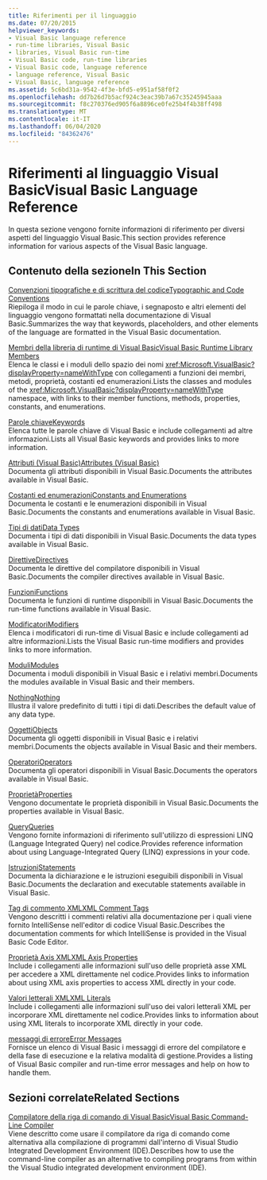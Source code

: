 ```yaml
---
title: Riferimenti per il linguaggio
ms.date: 07/20/2015
helpviewer_keywords:
- Visual Basic language reference
- run-time libraries, Visual Basic
- libraries, Visual Basic run-time
- Visual Basic code, run-time libraries
- Visual Basic code, language reference
- language reference, Visual Basic
- Visual Basic, language reference
ms.assetid: 5c6bd31a-9542-4f3e-bfd5-e951af58f0f2
ms.openlocfilehash: dd7b26d7b5acf924c3eac39b7a67c35245945aaa
ms.sourcegitcommit: f8c270376ed905f6a8896ce0fe25b4f4b38ff498
ms.translationtype: MT
ms.contentlocale: it-IT
ms.lasthandoff: 06/04/2020
ms.locfileid: "84362476"
---
```

# <a name="visual-basic-language-reference"></a><span data-ttu-id="4ffdc-102">Riferimenti al linguaggio Visual Basic</span><span class="sxs-lookup"><span data-stu-id="4ffdc-102">Visual Basic Language Reference</span></span>

<span data-ttu-id="4ffdc-103">In questa sezione vengono fornite informazioni di riferimento per diversi aspetti del linguaggio Visual Basic.</span><span class="sxs-lookup"><span data-stu-id="4ffdc-103">This section provides reference information for various aspects of the Visual Basic language.</span></span>  
  
## <a name="in-this-section"></a><span data-ttu-id="4ffdc-104">Contenuto della sezione</span><span class="sxs-lookup"><span data-stu-id="4ffdc-104">In This Section</span></span>  

 [<span data-ttu-id="4ffdc-105">Convenzioni tipografiche e di scrittura del codice</span><span class="sxs-lookup"><span data-stu-id="4ffdc-105">Typographic and Code Conventions</span></span>](typographic-and-code-conventions.md)  
 <span data-ttu-id="4ffdc-106">Riepiloga il modo in cui le parole chiave, i segnaposto e altri elementi del linguaggio vengono formattati nella documentazione di Visual Basic.</span><span class="sxs-lookup"><span data-stu-id="4ffdc-106">Summarizes the way that keywords, placeholders, and other elements of the language are formatted in the Visual Basic documentation.</span></span>  
  
 [<span data-ttu-id="4ffdc-107">Membri della libreria di runtime di Visual Basic</span><span class="sxs-lookup"><span data-stu-id="4ffdc-107">Visual Basic Runtime Library Members</span></span>](runtime-library-members.md)  
 <span data-ttu-id="4ffdc-108">Elenca le classi e i moduli dello spazio dei nomi <xref:Microsoft.VisualBasic?displayProperty=nameWithType> con collegamenti a funzioni dei membri, metodi, proprietà, costanti ed enumerazioni.</span><span class="sxs-lookup"><span data-stu-id="4ffdc-108">Lists the classes and modules of the <xref:Microsoft.VisualBasic?displayProperty=nameWithType> namespace, with links to their member functions, methods, properties, constants, and enumerations.</span></span>  
  
 [<span data-ttu-id="4ffdc-109">Parole chiave</span><span class="sxs-lookup"><span data-stu-id="4ffdc-109">Keywords</span></span>](keywords/index.md)  
 <span data-ttu-id="4ffdc-110">Elenca tutte le parole chiave di Visual Basic e include collegamenti ad altre informazioni.</span><span class="sxs-lookup"><span data-stu-id="4ffdc-110">Lists all Visual Basic keywords and provides links to more information.</span></span>  
  
 [<span data-ttu-id="4ffdc-111">Attributi (Visual Basic)</span><span class="sxs-lookup"><span data-stu-id="4ffdc-111">Attributes (Visual Basic)</span></span>](attributes.md)  
 <span data-ttu-id="4ffdc-112">Documenta gli attributi disponibili in Visual Basic.</span><span class="sxs-lookup"><span data-stu-id="4ffdc-112">Documents the attributes available in Visual Basic.</span></span>  
  
 [<span data-ttu-id="4ffdc-113">Costanti ed enumerazioni</span><span class="sxs-lookup"><span data-stu-id="4ffdc-113">Constants and Enumerations</span></span>](constants-and-enumerations.md)  
 <span data-ttu-id="4ffdc-114">Documenta le costanti e le enumerazioni disponibili in Visual Basic.</span><span class="sxs-lookup"><span data-stu-id="4ffdc-114">Documents the constants and enumerations available in Visual Basic.</span></span>  
  
 [<span data-ttu-id="4ffdc-115">Tipi di dati</span><span class="sxs-lookup"><span data-stu-id="4ffdc-115">Data Types</span></span>](data-types/index.md)  
 <span data-ttu-id="4ffdc-116">Documenta i tipi di dati disponibili in Visual Basic.</span><span class="sxs-lookup"><span data-stu-id="4ffdc-116">Documents the data types available in Visual Basic.</span></span>  
  
 [<span data-ttu-id="4ffdc-117">Direttive</span><span class="sxs-lookup"><span data-stu-id="4ffdc-117">Directives</span></span>](directives/index.md)  
 <span data-ttu-id="4ffdc-118">Documenta le direttive del compilatore disponibili in Visual Basic.</span><span class="sxs-lookup"><span data-stu-id="4ffdc-118">Documents the compiler directives available in Visual Basic.</span></span>  
  
 [<span data-ttu-id="4ffdc-119">Funzioni</span><span class="sxs-lookup"><span data-stu-id="4ffdc-119">Functions</span></span>](functions/index.md)  
 <span data-ttu-id="4ffdc-120">Documenta le funzioni di runtime disponibili in Visual Basic.</span><span class="sxs-lookup"><span data-stu-id="4ffdc-120">Documents the run-time functions available in Visual Basic.</span></span>  
  
 [<span data-ttu-id="4ffdc-121">Modificatori</span><span class="sxs-lookup"><span data-stu-id="4ffdc-121">Modifiers</span></span>](modifiers/index.md)  
 <span data-ttu-id="4ffdc-122">Elenca i modificatori di run-time di Visual Basic e include collegamenti ad altre informazioni.</span><span class="sxs-lookup"><span data-stu-id="4ffdc-122">Lists the Visual Basic run-time modifiers and provides links to more information.</span></span>  
  
 [<span data-ttu-id="4ffdc-123">Moduli</span><span class="sxs-lookup"><span data-stu-id="4ffdc-123">Modules</span></span>](modules.md)  
 <span data-ttu-id="4ffdc-124">Documenta i moduli disponibili in Visual Basic e i relativi membri.</span><span class="sxs-lookup"><span data-stu-id="4ffdc-124">Documents the modules available in Visual Basic and their members.</span></span>  
  
 [<span data-ttu-id="4ffdc-125">Nothing</span><span class="sxs-lookup"><span data-stu-id="4ffdc-125">Nothing</span></span>](nothing.md)  
 <span data-ttu-id="4ffdc-126">Illustra il valore predefinito di tutti i tipi di dati.</span><span class="sxs-lookup"><span data-stu-id="4ffdc-126">Describes the default value of any data type.</span></span>  
  
 [<span data-ttu-id="4ffdc-127">Oggetti</span><span class="sxs-lookup"><span data-stu-id="4ffdc-127">Objects</span></span>](objects/index.md)  
 <span data-ttu-id="4ffdc-128">Documenta gli oggetti disponibili in Visual Basic e i relativi membri.</span><span class="sxs-lookup"><span data-stu-id="4ffdc-128">Documents the objects available in Visual Basic and their members.</span></span>  
  
 [<span data-ttu-id="4ffdc-129">Operatori</span><span class="sxs-lookup"><span data-stu-id="4ffdc-129">Operators</span></span>](operators/index.md)  
 <span data-ttu-id="4ffdc-130">Documenta gli operatori disponibili in Visual Basic.</span><span class="sxs-lookup"><span data-stu-id="4ffdc-130">Documents the operators available in Visual Basic.</span></span>  
  
 [<span data-ttu-id="4ffdc-131">Proprietà</span><span class="sxs-lookup"><span data-stu-id="4ffdc-131">Properties</span></span>](properties.md)  
 <span data-ttu-id="4ffdc-132">Vengono documentate le proprietà disponibili in Visual Basic.</span><span class="sxs-lookup"><span data-stu-id="4ffdc-132">Documents the properties available in Visual Basic.</span></span>  
  
 [<span data-ttu-id="4ffdc-133">Query</span><span class="sxs-lookup"><span data-stu-id="4ffdc-133">Queries</span></span>](queries/index.md)  
 <span data-ttu-id="4ffdc-134">Vengono fornite informazioni di riferimento sull'utilizzo di espressioni LINQ (Language Integrated Query) nel codice.</span><span class="sxs-lookup"><span data-stu-id="4ffdc-134">Provides reference information about using Language-Integrated Query (LINQ) expressions in your code.</span></span>  
  
 [<span data-ttu-id="4ffdc-135">Istruzioni</span><span class="sxs-lookup"><span data-stu-id="4ffdc-135">Statements</span></span>](statements/index.md)  
 <span data-ttu-id="4ffdc-136">Documenta la dichiarazione e le istruzioni eseguibili disponibili in Visual Basic.</span><span class="sxs-lookup"><span data-stu-id="4ffdc-136">Documents the declaration and executable statements available in Visual Basic.</span></span>  
  
 [<span data-ttu-id="4ffdc-137">Tag di commento XML</span><span class="sxs-lookup"><span data-stu-id="4ffdc-137">XML Comment Tags</span></span>](xmldoc/index.md)  
 <span data-ttu-id="4ffdc-138">Vengono descritti i commenti relativi alla documentazione per i quali viene fornito IntelliSense nell'editor di codice Visual Basic.</span><span class="sxs-lookup"><span data-stu-id="4ffdc-138">Describes the documentation comments for which IntelliSense is provided in the Visual Basic Code Editor.</span></span>  
  
 [<span data-ttu-id="4ffdc-139">Proprietà Axis XML</span><span class="sxs-lookup"><span data-stu-id="4ffdc-139">XML Axis Properties</span></span>](xml-axis/index.md)  
 <span data-ttu-id="4ffdc-140">Include i collegamenti alle informazioni sull'uso delle proprietà asse XML per accedere a XML direttamente nel codice.</span><span class="sxs-lookup"><span data-stu-id="4ffdc-140">Provides links to information about using XML axis properties to access XML directly in your code.</span></span>  
  
 [<span data-ttu-id="4ffdc-141">Valori letterali XML</span><span class="sxs-lookup"><span data-stu-id="4ffdc-141">XML Literals</span></span>](xml-literals/index.md)  
 <span data-ttu-id="4ffdc-142">Include i collegamenti alle informazioni sull'uso dei valori letterali XML per incorporare XML direttamente nel codice.</span><span class="sxs-lookup"><span data-stu-id="4ffdc-142">Provides links to information about using XML literals to incorporate XML directly in your code.</span></span>  
  
 [<span data-ttu-id="4ffdc-143">messaggi di errore</span><span class="sxs-lookup"><span data-stu-id="4ffdc-143">Error Messages</span></span>](error-messages/index.md)  
 <span data-ttu-id="4ffdc-144">Fornisce un elenco di Visual Basic i messaggi di errore del compilatore e della fase di esecuzione e la relativa modalità di gestione.</span><span class="sxs-lookup"><span data-stu-id="4ffdc-144">Provides a listing of Visual Basic compiler and run-time error messages and help on how to handle them.</span></span>  
  
## <a name="related-sections"></a><span data-ttu-id="4ffdc-145">Sezioni correlate</span><span class="sxs-lookup"><span data-stu-id="4ffdc-145">Related Sections</span></span>  

 [<span data-ttu-id="4ffdc-146">Compilatore della riga di comando di Visual Basic</span><span class="sxs-lookup"><span data-stu-id="4ffdc-146">Visual Basic Command-Line Compiler</span></span>](../reference/command-line-compiler/index.md)  
 <span data-ttu-id="4ffdc-147">Viene descritto come usare il compilatore da riga di comando come alternativa alla compilazione di programmi dall'interno di Visual Studio Integrated Development Environment (IDE).</span><span class="sxs-lookup"><span data-stu-id="4ffdc-147">Describes how to use the command-line compiler as an alternative to compiling programs from within the Visual Studio integrated development environment (IDE).</span></span>
